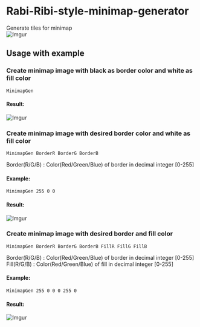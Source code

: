 # Rabi-Ribi-style-minimap-generator
Generate tiles for minimap\
![Imgur](https://i.imgur.com/4UyrS0X.png)

## Usage with example
### Create minimap image with black as border color and white as fill color
```
MinimapGen
```
#### Result:
![Imgur](https://i.imgur.com/EGtgHW8.png)
### Create minimap image with desired border color and white as fill color
```
MinimapGen BorderR BorderG BorderB
```
Border(R/G/B) : Color(Red/Green/Blue) of border in decimal integer [0-255]
#### Example:
```
MinimapGen 255 0 0
```
#### Result:
![Imgur](https://i.imgur.com/hbQoIxd.png)
### Create minimap image with desired border and fill color
```
MinimapGen BorderR BorderG BorderB FillR FillG FillB
```
Border(R/G/B) : Color(Red/Green/Blue) of border in decimal integer [0-255]
Fill(R/G/B) : Color(Red/Green/Blue) of fill in decimal integer [0-255]
#### Example:
```
MinimapGen 255 0 0 0 255 0
```
#### Result:
![Imgur](https://i.imgur.com/B20RFVS.png)
